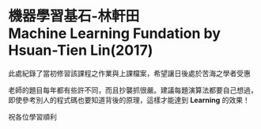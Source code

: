# 機器學習基石-林軒田 <br /> Machine Learning Fundation by Hsuan-Tien Lin(2017)
此處紀錄了當初修習該課程之作業與上課檔案，希望讓日後處於苦海之學者受惠

老師的題目每年都有些許不同，而且抄襲抓很嚴。建議每題演算法都要自己想過，即使參考別人的程式碼也要知道背後的原理，這樣才能達到 **Learning** 的效果！

祝各位學習順利
